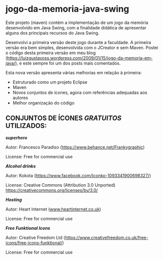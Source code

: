 # jogo-da-memoria-java-swing

Este projeto (maven) contém a implementação de um jogo da memória desenvolvido em Java Swing, com a finalidade didática de apresentar alguns dos principais recursos do Java Swing.

Desenvolvi a primeira versão deste jogo durante a faculdade. A primeira versão era bem simples, desenvolvida com o JCreator e sem Maven. Postei o código desta primeira versão em meu blog (https://luizgustavoss.wordpress.com/2009/01/15/jogo-da-memoria-em-java/), e este sempre foi um dos posts mais comentados.

Esta nova versão apresenta várias melhorias em relação à primeira:

* Estruturado como um projeto Eclipse
* Maven
* Novos conjuntos de ícones, agora com referências adequadas aos autores
* Melhor organização do código





## CONJUNTOS DE ÍCONES *GRATUITOS* UTILIZADOS: 
    	
***superhero***

Autor: Francesco Paradiso (https://www.behance.net/Frankygraphic)

License: Free for commercial use


***Alcohol drinks***

Autor: Kokota (https://www.facebook.com/Iconko-1093341900698327/)

License: Creative Commons (Attribution 3.0 Unported) https://creativecommons.org/licenses/by/3.0/


***Hosting***

Autor: Heart Internet (www.heartinternet.co.uk)

License: Free for commercial use


***Free Funktional Icons***

Autor: Creative Freedom Ltd  (https://www.creativefreedom.co.uk/free-icons/free-icons-funktional/)

License: Free for commercial use


